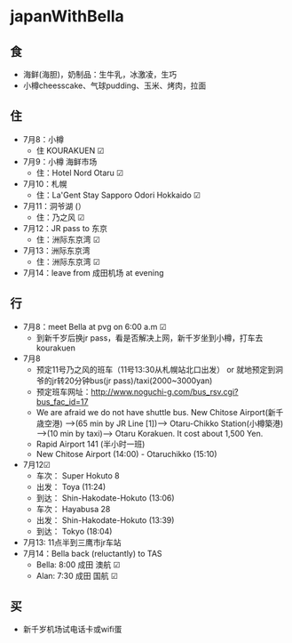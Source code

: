 # japanWithBella
## 食
  - 海鲜(海胆)，奶制品：生牛乳，冰激凌，生巧
  - 小樽cheesscake、气球pudding、玉米、烤肉，拉面
## 住
  - 7月8：小樽 
    - 住 KOURAKUEN ☑
  - 7月9：小樽 海鲜市场
    - 住：Hotel Nord Otaru ☑
  - 7月10：札幌
    - 住：La'Gent Stay Sapporo Odori Hokkaido ☑
  - 7月11：洞爷湖  (）
    - 住：乃之风 ☑
  - 7月12：JR pass to 东京
    - 住：洲际东京湾 ☑
  - 7月13：洲际东京湾
    - 住：洲际东京湾 ☑
  - 7月14：leave from 成田机场 at evening
## 行
  - 7月8：meet Bella at pvg on 6:00 a.m ☑ 
    - 到新千岁后换jr pass，看是否解决上网，新千岁坐到小樽，打车去kourakuen
  - 7月8
    - 预定11号乃之风的班车（11号13:30从札幌站北口出发） or 就地预定到洞爷的jr转20分钟bus(jr pass)/taxi(2000~3000yan)
     - 预定班车网址：http://www.noguchi-g.com/bus_rsv.cgi?bus_fac_id=17
    - We are afraid we do not have shuttle bus.
New Chitose Airport(新千歳空港) —->(65 min by JR Line [1])—-> Otaru-Chikko Station(小樽築港) —->(10 min by taxi)—-> Otaru Korakuen. It cost about 1,500 Yen.
     - Rapid Airport 141 (半小时一班)
     - New Chitose Airport (14:00) - Otaruchikko (15:10)
  - 7月12☑
    - 车次： Super Hokuto 8
     - 出发： Toya (11:24)
     - 到达： Shin-Hakodate-Hokuto (13:06)
    - 车次： Hayabusa 28
     - 出发： Shin-Hakodate-Hokuto (13:39)
     - 到达： Tokyo (18:04)
  - 7月13: 11点半到三鹰市jr车站
  - 7月14：Bella back (reluctantly) to TAS 
    - Bella: 8:00 成田 澳航 ☑
    - Alan: 7:30 成田 国航 ☑
## 买
  - 新千岁机场试电话卡或wifi蛋
